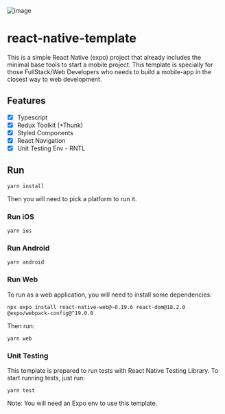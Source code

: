 ![image](https://github.com/miguel-martinez-6661/react-native-template/assets/79332087/e23c5ce5-45b3-4b4b-8ac2-02ba69cf6e3a)

# react-native-template
This is a simple React Native (expo) project that already includes the minimal base tools to start a mobile project. 
This template is specially for those FullStack/Web Developers who needs to build a mobile-app in the closest way to web development.

## Features
- [x] Typescript
- [x] Redux Toolkit (+Thunk)
- [x] Styled Components
- [x] React Navigation
- [x] Unit Testing Env - RNTL

## Run
```
yarn install
```
Then you will need to pick a platform to run it.

### Run iOS
```
yarn ios
```

### Run Android
```
yarn android
```

### Run Web
To run as a web application, you will need to install some dependencies:
```
npx expo install react-native-web@~0.19.6 react-dom@18.2.0 @expo/webpack-config@^19.0.0
```
Then run:
```
yarn web
```

### Unit Testing
This template is prepared to run tests with React Native Testing Library.
To start running tests, just run:
```
yarn test
```

Note:  You will need an Expo env to use this template.
